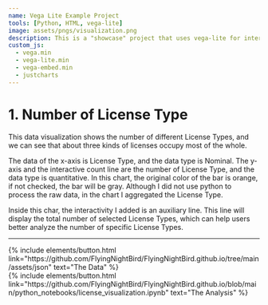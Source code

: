 ```yaml
---
name: Vega Lite Example Project
tools: [Python, HTML, vega-lite]
image: assets/pngs/visualization.png
description: This is a "showcase" project that uses vega-lite for interactive viz!
custom_js:
  - vega.min
  - vega-lite.min
  - vega-embed.min
  - justcharts
---
```



# 1. Number of License Type
 This data visualization shows the number of different License Types, and we can see that about three kinds of licenses occupy most of the whole.

The data of the x-axis is License Type, and the data type is Nominal. The y-axis and the interactive count line are the number of License Type, and the data type is quantitative. In this chart, the original color of the bar is orange, if not checked, the bar will be gray. Although I did not use python to process the raw data, in the chart I aggregated the License Type.

Inside this char, the interactivity I added is an auxiliary line. This line will display the total number of selected License Types, which can help users better analyze the number of specific License Types.


<vegachart schema-url="{{ site.baseurl }}/assets/json/population_employeement.json" style="width: 100%"></vegachart>

---


<vegachart schema-url="{{ site.baseurl }}/assets/json/effective_time.json" style="width: 100%"></vegachart>

<!-- these are written in a combo of html and liquid --> 

<div class="left">
{% include elements/button.html link="https://github.com/FlyingNightBird/FlyingNightBird.github.io/tree/main/assets/json" text="The Data" %}
</div>

<div class="right">
{% include elements/button.html link="https://github.com/FlyingNightBird/FlyingNightBird.github.io/blob/main/python_notebooks/license_visualization.ipynb" text="The Analysis" %}
</div>

